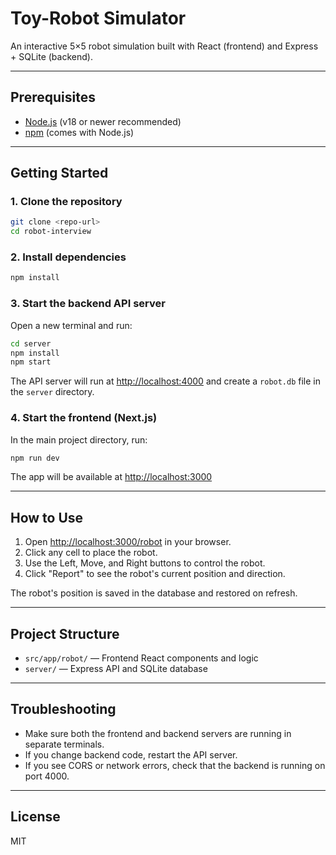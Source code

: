 # Toy-Robot Simulator

An interactive 5×5 robot simulation built with React (frontend) and Express + SQLite (backend).

---

## Prerequisites

- [Node.js](https://nodejs.org/) (v18 or newer recommended)
- [npm](https://www.npmjs.com/) (comes with Node.js)

---

## Getting Started

### 1. Clone the repository

```bash
git clone <repo-url>
cd robot-interview
```

### 2. Install dependencies

```bash
npm install
```

### 3. Start the backend API server

Open a new terminal and run:

```bash
cd server
npm install
npm start
```

The API server will run at [http://localhost:4000](http://localhost:4000) and create a `robot.db` file in the `server` directory.

### 4. Start the frontend (Next.js)

In the main project directory, run:

```bash
npm run dev
```

The app will be available at [http://localhost:3000](http://localhost:3000)

---

## How to Use

1. Open [http://localhost:3000/robot](http://localhost:3000/robot) in your browser.
2. Click any cell to place the robot.
3. Use the Left, Move, and Right buttons to control the robot.
4. Click "Report" to see the robot's current position and direction.

The robot's position is saved in the database and restored on refresh.

---

## Project Structure

- `src/app/robot/` — Frontend React components and logic
- `server/` — Express API and SQLite database

---

## Troubleshooting

- Make sure both the frontend and backend servers are running in separate terminals.
- If you change backend code, restart the API server.
- If you see CORS or network errors, check that the backend is running on port 4000.

---

## License

MIT
